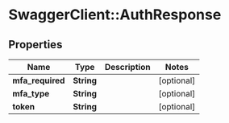 # SwaggerClient::AuthResponse

## Properties
Name | Type | Description | Notes
------------ | ------------- | ------------- | -------------
**mfa_required** | **String** |  | [optional] 
**mfa_type** | **String** |  | [optional] 
**token** | **String** |  | [optional] 


